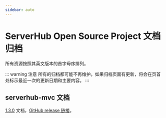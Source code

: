 ```yaml
---
sidebar: auto
---
```

# ServerHub Open Source Project 文档归档

所有资源按照其英文版本的首字母序排列。

::: warning 注意
所有的归档都可能不再维护。如果归档页面有更新，将会在页首处标示最近一次的更新日期和主要内容。
:::

## serverhub-mvc 文档

[1.3.0](../archive/serverhub-mvc-1-3-0.md) 文档，[GitHub release 链接](https://github.com/ServerHubOrg/serverhub-mvc/tree/v1.3.0)。